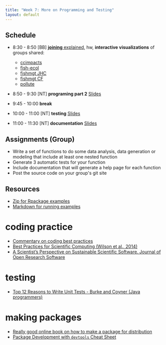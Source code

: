 ```yaml
---
title: "Week 7: More on Programming and Testing"
layout: default
---
```


## Schedule

- 8:30 - 8:50 [BB] [**joining** explained](http://ucsb-bren.github.io/env-info/wk05_joining.html#per-capita-co2-emissions), hw, **interactive visualizations** of groups shared:

  * [ccimpacts](https://ccimpacts.github.io/wk06_group.html)
  * [fish-ecol](https://fish-ecol.github.io/wk06_widgets_group.html)
  * [fishmgt JHC](http://fishmgt.github.io/wk_06_widgets_JHC.html)
  * [fishmgt CF](http://fishmgt.github.io/wk06_widgets_CF.html)
  * [pollute](http://pollute.github.io/wk06_widgets_grop.html)

- 8:50 - 9:30 [NT] **programing part 2** [Slides](programming2.pdf) 

- 9:45 - 10:00 **break**

- 10:00 - 11:00 [NT] **testing** [Slides](testing.pdf)
- 11:00 - 11:30 [NT] **documentation** [Slides](documentation.pdf)

## Assignments (Group)

- Write a set of functions to do some data analysis, data generation or modeling that
include at least one nested function
- Generate 3 automatic tests for your function
- Include documentation that will generate a help page for each function
- Post the source code on your group's git site

## Resources

- [Zip for Rpackage examples](esm237examples.zip)
- [Markdown for running examples](prog2.Rmd)

# coding practice
- [Commentary on coding best practices](http://simpleprogrammer.com/2013/02/17/principles-are-timeless-best-practices-are-fads/)
- [Best Practices for Scientific Computing (Wilson et al., 2014) ](bestpractices.wilson.pdf)
- [A Scientist’s Perspective on Sustainable Scientific Software. Journal of Open Research Software ](bestpractices.blanton.pdf)

# testing
- [Top 12 Reasons to Write Unit Tests - Burke and Coyner (Java programmers)](http://www.onjava.com/pub/a/onjava/2003/04/02/javaxpckbk.html)

# making packages
- [Really good online book on how to make a package for distribution](http://r-pkgs.had.co.nz/)
- [Package Development with `devtools` Cheat Sheet](../refs/cheatsheets/devtools-cheatsheet.pdf)
